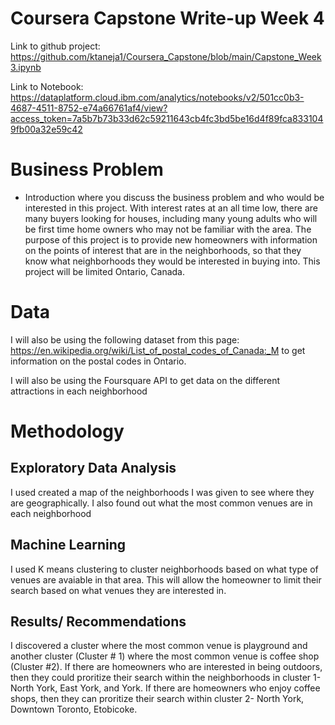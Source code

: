 # Coursera Capstone Write-up Week 4
Link to github project: https://github.com/ktaneja1/Coursera_Capstone/blob/main/Capstone_Week3.ipynb

Link to Notebook: https://dataplatform.cloud.ibm.com/analytics/notebooks/v2/501cc0b3-4687-4511-8752-e74a66761af4/view?access_token=7a5b7b73b33d62c59211643cb4fc3bd5be16d4f89fca8331049fb00a32e59c42

# Business Problem
* Introduction where you discuss the business problem and who would be interested in this project.
With interest rates at an all time low, there are many buyers looking for houses, including many young adults who will be first time home owners who may not be familiar with the area. The purpose of this project is to provide new homeowners with information on the points of interest that are in the neighborhoods, so that they know what neighborhoods they would be interested in buying into. This project will be limited Ontario, Canada. 


# Data
I will also be using the following dataset from this page: https://en.wikipedia.org/wiki/List_of_postal_codes_of_Canada:_M 
to get information on the postal codes in Ontario. 

I will also be using the Foursquare API to get data on the different attractions in each neighborhood


# Methodology

## Exploratory Data Analysis
I used created a map of the neighborhoods I was given to see where they are geographically. 
I also found out what the most common venues are in each neighborhood

## Machine Learning
I used K means clustering to cluster neighborhoods based on what type of venues are avaiable in that area. This will allow the homeowner to limit their search based on what venues they are interested in. 

## Results/ Recommendations
I discovered a cluster where the most common venue is playground and another cluster (Cluster # 1) where the most common venue is coffee shop (Cluster #2). 
If there are homeowners who are interested in being outdoors, then they could proritize their search within the neighborhoods in cluster 1- North York, East York, and York. If there are homeowners who enjoy coffee shops, then they can proritize their search within cluster 2- North York, Downtown Toronto, Etobicoke.  



